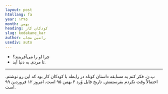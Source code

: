 ```yaml
---
layout: post
htmllang: fa
year: ۱۳۹۵
month: بهمن
heading: کودکان کار
slug: kodakane_kar
author: رامین مجاب
usediv: auto
---
```


- چرا او را می‌آفرینند؟
- تا مردی به دنیا آید.

---
پ.ن. فکر کنم یه مسابقه داستان کوتاه در رابطه با کودکان کار بود که این رو نوشتم. احتمالاً وقت نکردم بفرستمش. تاریخ فایل وُرد ۴ بهمن ۹۵ است. امروز ۱۲ فروردین ۹۹ است.